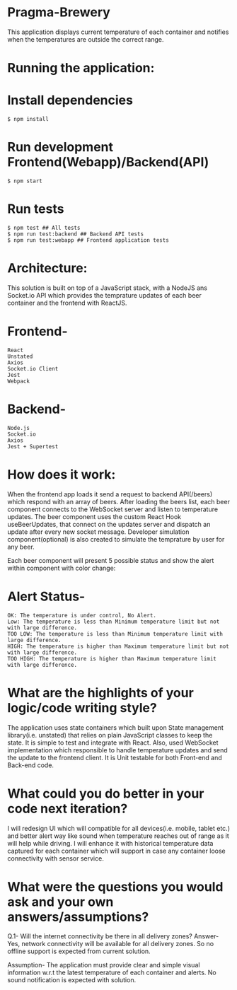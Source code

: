 # Pragma-Brewery
This application displays current temperature of each container and notifies when the temperatures are outside the correct range.

# Running the application:

# Install dependencies #
    $ npm install

# Run development Frontend(Webapp)/Backend(API) #
    $ npm start

# Run tests #
    $ npm test ## All tests
    $ npm run test:backend ## Backend API tests
    $ npm run test:webapp ## Frontend application tests

# Architecture:
This solution is built on top of a JavaScript stack, with a NodeJS ans Socket.io API which provides the temprature updates of each beer container and the frontend with ReactJS.

# Frontend-
    React
    Unstated
    Axios
    Socket.io Client
    Jest
    Webpack

# Backend-
    Node.js
    Socket.io
    Axios
    Jest + Supertest

# How does it work:
When the frontend app loads it send a request to backend API(/beers) which respond with an array of beers.
After loading the beers list, each beer component connects to the WebSocket server and listen to temperature updates.
The beer component uses the custom React Hook useBeerUpdates, that connect on the updates
server and dispatch an update after every new socket message.
Developer simulation component(optional) is also created to simulate the temprature by user for any beer.

Each beer component will present 5 possible status and show the alert within component with color change:
# Alert Status-
    OK: The temperature is under control, No Alert.
    Low: The temperature is less than Minimum temperature limit but not with large difference.
    TOO LOW: The temperature is less than Minimum temperature limit with large difference.
    HIGH: The temperature is higher than Maximum temperature limit but not with large difference.
    TOO HIGH: The temperature is higher than Maximum temperature limit with large difference.

# What are the highlights of your logic/code writing style?
The application uses state containers which built upon State management library(i.e. unstated) that relies on plain JavaScript classes to keep the state. It is simple to test and integrate with React. Also, used WebSocket implementation which responsible to handle temperature updates and send the update to the frontend client.
It is Unit testable for both Front-end and Back-end code.

 # What could you do better in your code next iteration?
 I will redesign UI which will compatible for all devices(i.e. mobile, tablet etc.) and better alert way like sound when temperature reaches out of range as it will help while driving. I will enhance it with historical temperature data captured for each container which will support in case any container loose connectivity with sensor service.

 # What were the questions you would ask and your own answers/assumptions? 
 Q.1- Will the internet connectivity be there in all delivery zones?
 Answer- Yes, network connectivity will be available for all delivery zones. So no offline support is expected from current solution.

 Assumption- The application must provide clear and simple visual information w.r.t the latest temperature of each container and alerts. No sound notification is expected with solution.




